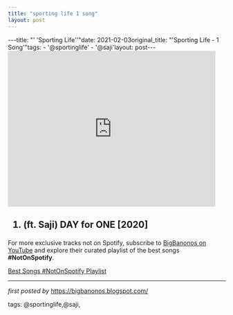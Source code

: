 ```yaml
---
title: "sporting life 1 song"
layout: post
---
```

---title: "' 'Sporting Life''"date: 2021-02-03original_title: "'Sporting Life - 1 Song'"tags:  - '@sportinglife'  - '@saji'layout: post---<iframe frameborder="0" height="360" src="https://youtube.com/embed/X856vlhWAhE" width="480"></iframe><br /><h2><ol><li>(ft. Saji) DAY for ONE [2020]</li></ol></h2><!--Subscribe and Playlist Links--><div>    <p>For more exclusive tracks not on Spotify, subscribe to <a href="https://www.youtube.com/@BigBanonos" target="_blank">BigBanonos on YouTube</a> and explore their curated playlist of the best songs <strong>#NotOnSpotify</strong>.</p>    <p><a href="https://www.youtube.com/playlist?list=PLtuNtuTatqI0kFahUCbtbfenC_ET5O_tr" target="_blank">Best Songs #NotOnSpotify Playlist<br /></a></p></div><hr /><p><em>first posted by</em> <a href="https://bigbanonos.blogspot.com/" rel="noopener" target="_new">https://bigbanonos.blogspot.com/</a></p><p>tags: @sportinglife,@saji,</p>